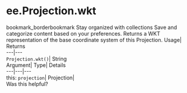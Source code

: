  
#  ee.Projection.wkt 
bookmark_borderbookmark Stay organized with collections  Save and categorize content based on your preferences.
Returns a WKT representation of the base coordinate system of this Projection. 
Usage| Returns  
---|---  
`Projection.wkt()`| String  
Argument| Type| Details  
---|---|---  
this: `projection`| Projection|   
Was this helpful?
